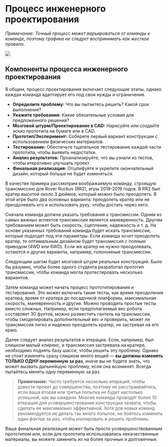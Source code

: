 # Процесс инженерного проектирования

*Примечание: Точный процесс может варьироваться от команды к команде, поэтому графика не следует воспринимать как жесткое правило.*

![](https://dd8f408.webp.ee/gph.jpg)

## Компоненты процесса инженерного проектирования

В общем, процесс проектирования включает следующие этапы, однако каждая команда адаптирует его под свои нужды и ограничения.

- **Определите проблему:** Что вы пытаетесь решить? Какой срок выполнения?
- **Укажите требования:** Какие обязательные условия для предложенного решения?
- **Мозговой штурм/Проектирование в CAD:** Нарисуйте или создайте эскиз прототипа на бумаге или в CAD.
- **Прототип/Эксперимент:** Соберите первый вариант конструкции с использованием физических материалов.
- **Тестирование:** Обеспечьте тщательное тестирование каждой части прототипа, чтобы выявить недостатки.
- **Анализ результатов:** Проанализируйте, что вы узнали из тестов, чтобы итеративно улучшать проект.
- **Финальная реализация:** Отшлифуйте и укрепите окончательный дизайн, который больше не будет изменяться.

В качестве примера рассмотрим воображаемую команду, строящую трансмиссию для Rover Ruckus (RR2), игры 2018-2019 годов. В RR2 был кратер высотой около 3 дюймов, который можно было преодолеть. В этой игре было два основных варианта: преодолеть кратер или не преодолевать его и использовать руку, чтобы достать через него.

Сначала команда должна указать требования к трансмиссии. Одним из самых важных аспектов трансмиссии является маневренность. Другим требованием может быть скорость, сцепление, надежность и т. д. На основе указанных требований команда будет искать трансмиссии, которые подходят под эти параметры. Если команда хочет преодолеть кратер, то оптимальным дизайном будет трансмиссия с полным приводом (4WD или 6WD). Если же кратер не нужно преодолевать, остаются и другие варианты, например, голономные трансмиссии.

Следующим шагом будет мозговой штурм реальных конструкций. Было бы разумно, чтобы более одного студента разработал прототип трансмиссии, чтобы команда могла протестировать несколько вариантов.

Затем команда может начать процесс прототипирования и тестирования. Это может включать такие тесты, как время преодоления кратера, время от кратера до посадочной платформы, максимальная скорость, маневренность и другие. Можно проводить простые тесты вместо сложных. Например, если предполагаемый вес робота составляет 30 фунтов, можно разместить гантель на трансмиссии, чтобы смоделировать дополнительный вес и проверить, может ли трансмиссия легко и надежно преодолеть кратер, не застревая на его краю.

Далее следует анализ результатов и итерации. Если, например, был слишком малый клиренс, и трансмиссия застревала на кратере, необходимо поднять базу шасси, чтобы решить эту проблему. Однако не стоит изменять сразу слишком много вещей — **вы должны изменять ТОЛЬКО ОДНУ переменную за раз**, иначе вы не будете знать, что может вызвать дальнейшую проблему, если она возникнет. Всегда пытайтесь менять одну переменную за раз.

> **Примечание:** Часто требуется несколько итераций, чтобы довести проект до совершенства, поэтому не расстраивайтесь, если ваша вторая или третья попытка не будет настолько успешной, как вы ожидали. Многие команды проводят более 10 итераций для усовершенствования конструкции захвата, чтобы сделать ее максимально эффективной. Хотя для новых команд рекомендуется не делать так много попыток, не бойтесь изменять *один фактор* за раз, чтобы изолировать и решить проблемы.

Ваша финальная реализация может быть просто усовершенствованным прототипом или, если для прототипа использовались некачественные материалы, вы можете заменить их на более прочные и долговечные.
